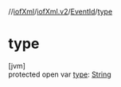 //[iofXml](../../../index.md)/[iofXml.v2](../index.md)/[EventId](index.md)/[type](type.md)

# type

[jvm]\
protected open var [type](type.md): [String](https://docs.oracle.com/javase/8/docs/api/java/lang/String.html)

